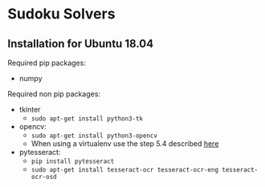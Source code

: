 # Sudoku Solvers
## Installation for Ubuntu 18.04
Required pip packages:
* numpy

Required non pip packages:
* tkinter
    * `sudo apt-get install python3-tk`
* opencv: 
    * `sudo apt-get install python3-opencv`
    * When using a virtualenv use the step 5.4 described [here](https://www.learnopencv.com/install-opencv3-on-ubuntu)
* pytesseract: 
    * `pip install pytesseract`
    * `sudo apt-get install tesseract-ocr tesseract-ocr-eng tesseract-ocr-osd`